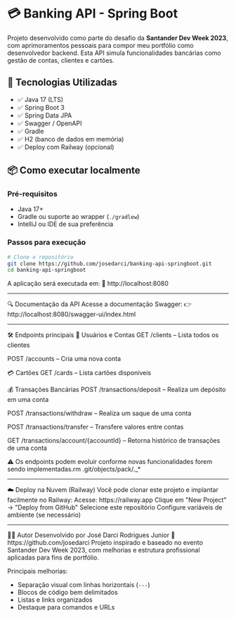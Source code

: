 # 💳 Banking API - Spring Boot

Projeto desenvolvido como parte do desafio da **Santander Dev Week 2023**, com aprimoramentos pessoais para compor meu portfólio como desenvolvedor backend. Esta API simula funcionalidades bancárias como gestão de contas, clientes e cartões.

## 🚀 Tecnologias Utilizadas

- ✅ Java 17 (LTS)
- ✅ Spring Boot 3
- ✅ Spring Data JPA
- ✅ Swagger / OpenAPI
- ✅ Gradle
- ✅ H2 (banco de dados em memória)
- ✅ Deploy com Railway (opcional)

## 📦 Como executar localmente

### Pré-requisitos

- Java 17+
- Gradle ou suporte ao wrapper (`./gradlew`)
- IntelliJ ou IDE de sua preferência

### Passos para execução

```bash
# Clone o repositório
git clone https://github.com/josedarci/banking-api-springboot.git
cd banking-api-springboot
```
A aplicação será executada em: 📍 http://localhost:8080  <hr></hr>
🔍 Documentação da API
Acesse a documentação Swagger: 👉 http://localhost:8080/swagger-ui/index.html  <hr></hr>

🛠 Endpoints principais
📂 Usuários e Contas
GET /clients – Lista todos os clientes

POST /accounts – Cria uma nova conta

💳 Cartões
GET /cards – Lista cartões disponíveis

💰 Transações Bancárias
POST /transactions/deposit – Realiza um depósito em uma conta

POST /transactions/withdraw – Realiza um saque de uma conta

POST /transactions/transfer – Transfere valores entre contas

GET /transactions/account/{accountId} – Retorna histórico de transações de uma conta

⚠️ Os endpoints podem evoluir conforme novas funcionalidades forem sendo implementadas.rm .git/objects/pack/._*

<hr></hr>
☁️ Deploy na Nuvem (Railway)
Você pode clonar este projeto e implantar facilmente no Railway:  
Acesse: https://railway.app
Clique em "New Project" → "Deploy from GitHub"
Selecione este repositório
Configure variáveis de ambiente (se necessário)
<hr></hr>
👨‍💻 Autor
Desenvolvido por José Darci Rodrigues Junior 🔗 https://github.com/josedarci  Projeto inspirado e baseado no evento Santander Dev Week 2023, com melhorias e estrutura profissional aplicadas para fins de portfólio.

Principais melhorias:
- Separação visual com linhas horizontais (`---`)
- Blocos de código bem delimitados
- Listas e links organizados
- Destaque para comandos e URLs